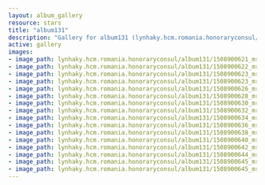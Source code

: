 ```yaml
---
layout: album_gallery
resource: stars
title: "album131"
description: "Gallery for album131 (lynhaky.hcm.romania.honoraryconsul/album131)"
active: gallery
images:
- image_path: lynhaky.hcm.romania.honoraryconsul/album131/1508900621_mrat4357.jpg
- image_path: lynhaky.hcm.romania.honoraryconsul/album131/1508900622_mrat4360.jpg
- image_path: lynhaky.hcm.romania.honoraryconsul/album131/1508900623_mrat4373.jpg
- image_path: lynhaky.hcm.romania.honoraryconsul/album131/1508900623_mrat4394.jpg
- image_path: lynhaky.hcm.romania.honoraryconsul/album131/1508900626_mrat4416.jpg
- image_path: lynhaky.hcm.romania.honoraryconsul/album131/1508900628_mrat4419.jpg
- image_path: lynhaky.hcm.romania.honoraryconsul/album131/1508900630_mrat4420.jpg
- image_path: lynhaky.hcm.romania.honoraryconsul/album131/1508900632_mrat4423.jpg
- image_path: lynhaky.hcm.romania.honoraryconsul/album131/1508900634_mrat4428.jpg
- image_path: lynhaky.hcm.romania.honoraryconsul/album131/1508900636_mrat4431.jpg
- image_path: lynhaky.hcm.romania.honoraryconsul/album131/1508900638_mrat4436.jpg
- image_path: lynhaky.hcm.romania.honoraryconsul/album131/1508900640_mrat4445.jpg
- image_path: lynhaky.hcm.romania.honoraryconsul/album131/1508900642_mrat4462.jpg
- image_path: lynhaky.hcm.romania.honoraryconsul/album131/1508900644_mrat4494.jpg
- image_path: lynhaky.hcm.romania.honoraryconsul/album131/1508900645_mrat4565.jpg
- image_path: lynhaky.hcm.romania.honoraryconsul/album131/1508900645_mrat4570.jpg
---
```

